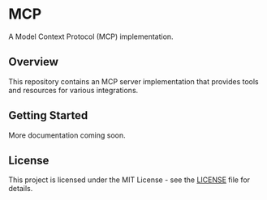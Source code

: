 # MCP

A Model Context Protocol (MCP) implementation.

## Overview

This repository contains an MCP server implementation that provides tools and resources for various integrations.

## Getting Started

More documentation coming soon.

## License

This project is licensed under the MIT License - see the [LICENSE](LICENSE) file for details.
